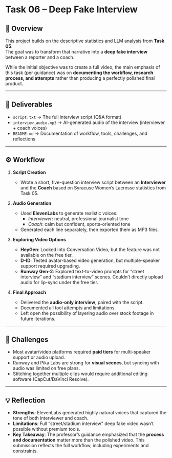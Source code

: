 # Task 06 – Deep Fake Interview

## 📌 Overview
This project builds on the descriptive statistics and LLM analysis from **Task 05**.  
The goal was to transform that narrative into a **deep fake interview** between a reporter and a coach.  

While the initial objective was to create a full video, the main emphasis of this task (per guidance) was on **documenting the workflow, research process, and attempts** rather than producing a perfectly polished final product.

---

## 🎤 Deliverables
- `script.txt` → The full interview script (Q&A format)  
- `interview_audio.mp3` → AI-generated audio of the interview (interviewer + coach voices)  
- `README.md` → Documentation of workflow, tools, challenges, and reflections  

---

## ⚙️ Workflow

1. **Script Creation**  
   - Wrote a short, five-question interview script between an **Interviewer** and the **Coach** based on Syracuse Women’s Lacrosse statistics from Task 05.  

2. **Audio Generation**  
   - Used **ElevenLabs** to generate realistic voices:  
     - *Interviewer*: neutral, professional journalist tone  
     - *Coach*: calm but confident, sports-oriented tone  
   - Generated each line separately, then exported them as MP3 files.  

3. **Exploring Video Options**  
   - **HeyGen**: Looked into Conversation Video, but the feature was not available on the free tier.  
   - **D-ID**: Tested avatar-based video generation, but multiple-speaker support required upgrading.  
   - **Runway Gen-2**: Explored text-to-video prompts for “street interview” and “stadium interview” scenes. Couldn’t directly upload audio for lip-sync under the free tier.  

4. **Final Approach**  
   - Delivered the **audio-only interview**, paired with the script.  
   - Documented all tool attempts and limitations.  
   - Left open the possibility of layering audio over stock footage in future iterations.  

---

## 🚧 Challenges
- Most avatar/video platforms required **paid tiers** for multi-speaker support or audio upload.  
- Runway and Pika Labs are strong for **visual scenes**, but syncing with audio was limited on free plans.  
- Stitching together multiple clips would require additional editing software (CapCut/DaVinci Resolve).  

---

## 💡 Reflection
- **Strengths**: ElevenLabs generated highly natural voices that captured the tone of both interviewer and coach.  
- **Limitations**: Full “street/stadium interview” deep fake video wasn’t possible without premium tools.  
- **Key Takeaway**: The professor’s guidance emphasized that the **process and documentation** matter more than the polished video. This submission reflects the full workflow, including experiments and constraints.  

